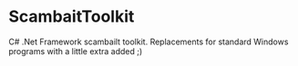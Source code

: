 # ScambaitToolkit
C# .Net Framework scambailt toolkit. Replacements for standard Windows programs with a little extra added ;)
